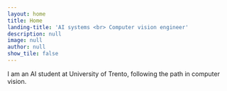```yaml
---
layout: home
title: Home
landing-title: 'AI systems <br> Computer vision engineer'
description: null
image: null
author: null
show_tile: false
---
```


I am an AI student at University of Trento, following the path in computer vision.

